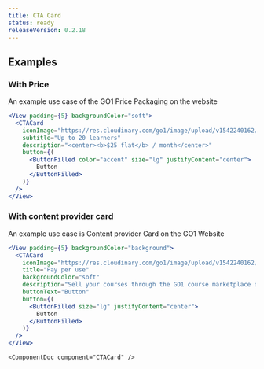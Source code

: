 ```yaml
---
title: CTA Card
status: ready
releaseVersion: 0.2.18
---
```


## Examples
### With Price
An example use case of the GO1 Price Packaging on the website

```.jsx
<View padding={5} backgroundColor="soft">
  <CTACard
    iconImage="https://res.cloudinary.com/go1/image/upload/v1542240162/ojaevw3frdaiji5zzmf3.png"
    subtitle="Up to 20 learners"
    description="<center><b>$25 flat</b> / month</center>"
    button={(
      <ButtonFilled color="accent" size="lg" justifyContent="center">
        Button
      </ButtonFilled>
    )}
  />
</View>
```
### With content provider card
An example use case is Content provider Card on the GO1 Website

```.jsx
<View padding={5} backgroundColor="background">
  <CTACard 
    iconImage="https://res.cloudinary.com/go1/image/upload/v1542240162/ojaevw3frdaiji5zzmf3.png"
    title="Pay per use"
    backgroundColor="soft"
    description="Sell your courses through the GO1 course marketplace directly to consumers.<br/><br/>You receive 70% of the purchase price from all sales."
    buttonText="Button"
    button={(
      <ButtonFilled size="lg" justifyContent="center">
        Button
      </ButtonFilled>
    )}
  />
</View>
```


```!jsx
<ComponentDoc component="CTACard" />
```

